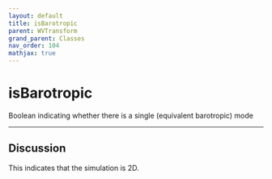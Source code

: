 ```yaml
---
layout: default
title: isBarotropic
parent: WVTransform
grand_parent: Classes
nav_order: 104
mathjax: true
---
```


#  isBarotropic

Boolean indicating whether there is a single (equivalent barotropic) mode


---

## Discussion
This indicates that the simulation is 2D.
